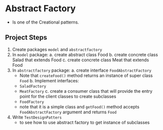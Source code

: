 # Abstract Factory

- Is one of the Creational patterns.

## Project Steps

1. Create packages `model` and `abstractfactory`
2. In `model` package:
   a. create abstract class Food
   b. create concrete class Salad that extends Food
   c. create concrete class Meat that extends Food
3. In `abstractfactory` package:
   a. create interface `FoodAbstractFactory`
    - Note that `createFood()` method returns an instance of super class `Food`
   b. Implement interfaces:
    - `SaladFactory`
    - `MeatFactory`
   c. create a consumer class that will provide the entry point for the client classes to create subclasses
    - `FoodFactory`
    - note that it is a simple class and `getFood()` method accepts `FoodAbstractFactory` argument and returns `Food`
4. Write `TestDesignPatters` 
    - to see how to use abstract factory to get instance of subclasses
 
